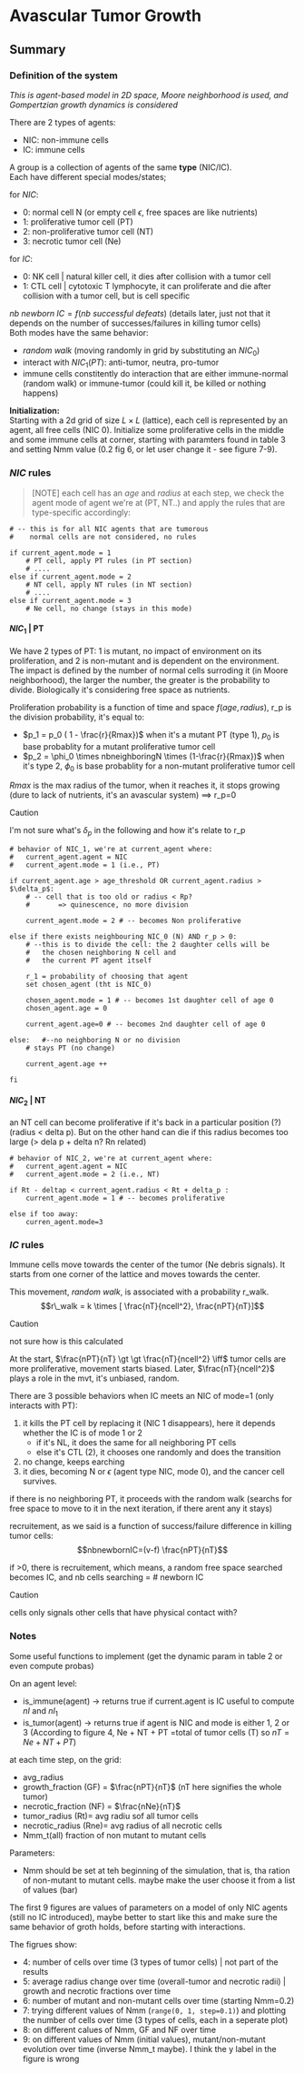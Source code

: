 # Avascular Tumor Growth

## Summary

### Definition of the system

_This is agent-based model in 2D space, Moore neighborhood is used, and Gompertzian growth dynamics is considered_  


There are 2 types of agents:
* NIC: non-immune cells
* IC: immune cells

A group is a collection of agents of the same **type** (NIC/IC).  
Each have different special modes/states; 

for $NIC$:
* 0: normal cell N (or empty cell $\epsilon$, free spaces are like nutrients)
* 1: proliferative tumor cell (PT)
* 2: non-proliferative tumor cell (NT)
* 3: necrotic tumor cell (Ne)

for $IC$:  

* 0: NK cell | natural killer cell, it dies after collision with a tumor cell
* 1: CTL cell | cytotoxic T lymphocyte, it can proliferate and die after collision with a tumor cell, but is cell specific

$nb\ new born\ IC = f (nb\ successful\ defeats)$  (details later, just not that it depends on the number of successes/failures in killing tumor cells)  
Both modes have the same behavior: 
* _random walk_ (moving randomly in grid by substituting an $NIC_0$)
* interact with $NIC_1 (PT)$: anti-tumor, neutra, pro-tumor 
* immune cells constitently do interaction that are either immune-normal (random walk) or immune-tumor (could kill it, be killed or nothing happens)

**Initialization:**  
Starting with a 2d grid of size $L \times L$ (lattice), each cell is represented by an agent, all free cells (NIC 0). Initialize some proliferative cells in the middle and some immune cells at corner, starting with paramters found in table 3 and setting Nmm value (0.2 fig 6, or let user change it - see figure 7-9).

### $NIC$ rules

> [NOTE]
> each cell has an $age$ and $radius$
> at each step, we check the agent mode of agent we're at (PT, NT..) and apply the rules that are type-specific accordingly:

```
# -- this is for all NIC agents that are tumorous
#    normal cells are not considered, no rules

if current_agent.mode = 1
    # PT cell, apply PT rules (in PT section)
    # ....
else if current_agent.mode = 2
    # NT cell, apply NT rules (in NT section)
    # ....
else if current_agent.mode = 3
    # Ne cell, no change (stays in this mode)

```

#### $NIC_1$ | PT

We have 2 types of PT: 1 is mutant, no impact of environment on its proliferation, and 2 is non-mutant and is dependent on the environment. The impact is defined by the number of normal cells surroding it (in Moore neighborhood), the larger the number, the greater is the probability to divide. Biologically it's considering free space as nutrients.

Proliferation probability is a function of time and space $f(age, radius)$, r_p is the division probability, it's equal to:  

* $p_1 = p_0 ( 1 - \frac{r}{Rmax})$ when it's a mutant PT (type 1), $p_0$ is base probablity for a mutant proliferative tumor cell
* $p_2 = \phi_0 \times nbneighboringN \times (1-\frac{r}{Rmax})$ when it's type 2, $\phi_0$ is base probablity for a non-mutant proliferative tumor cell

$Rmax$ is the max radius of the tumor, when it reaches it, it stops growing (dure to lack of nutrients, it's an avascular system) $\implies$ r_p=0

> [!CAUTION]
> I'm not sure what's $\delta_p$ in the following and how it's relate to r_p


```
# behavior of NIC_1, we're at current_agent where:
#   current_agent.agent = NIC
#   current_agent.mode = 1 (i.e., PT)

if current_agent.age > age_threshold OR current_agent.radius > $\delta_p$:
    # -- cell that is too old or radius < Rp?
    #       => quinescence, no more division
    
    current_agent.mode = 2 # -- becomes Non proliferative

else if there exists neighbouring NIC_0 (N) AND r_p > 0:  
    # --this is to divide the cell: the 2 daughter cells will be 
    #   the chosen neighboring N cell and 
    #   the current PT agent itself

    r_1 = probability of choosing that agent
    set chosen_agent (tht is NIC_0)

    chosen_agent.mode = 1 # -- becomes 1st daughter cell of age 0
    chosen_agent.age = 0

    current_agent.age=0 # -- becomes 2nd daughter cell of age 0

else:   #--no neighboring N or no division
    # stays PT (no change)

    current_agent.age ++

fi
```

#### $NIC_2$ | NT

an NT cell can become proliferative if it's back in a particular position (?) (radius < delta p). But on the other hand can die if this radius becomes too large (> dela p + delta n? Rn related)

```
# behavior of NIC_2, we're at current_agent where:
#   current_agent.agent = NIC
#   current_agent.mode = 2 (i.e., NT)

if Rt - deltap < current_agent.radius < Rt + delta_p :
    current_agent.mode = 1 # -- becomes proliferative

else if too away:
    curren_agent.mode=3

```


### $IC$ rules

Immune cells move towards the center of the tumor (Ne debris signals). It starts from one corner of the lattice and moves towards the center.

This movement, _random walk_, is associated with a probability r_walk.
$$r\_walk = k \times [ \frac{nT}{ncell^2}, \frac{nPT}{nT}]$$  

> [!CAUTION]
> not sure how is this calculated

At the start, $\frac{nPT}{nT} \gt \gt \frac{nT}{ncell^2} \iff$ tumor cells are more proliferative, movement starts biased. Later,  $\frac{nT}{ncell^2}$ plays a role in the mvt, it's unbiased, random.

There are 3 possible behaviors when IC meets an NIC of mode=1 (only interacts with PT):

1. it kills the PT cell by replacing it (NIC 1 disappears), here it depends whether the IC is of mode 1 or 2
    * if it's NL, it does the same for all neighboring PT cells
    * else it's CTL (2), it chooses one randomly and does the transition
2. no change, keeps earching
3. it dies, becoming N or $\epsilon$ (agent type NIC, mode 0), and the cancer cell survives.

if there is no neighboring PT, it proceeds with the random walk (searchs for free space to move to it in the next iteration, if there arent any it stays)

recruitement, as we said is a function of success/failure difference in killing tumor cells:
$$nbnewbornIC=(v-f) \frac{nPT}{nT}$$

if >0, there is recruitement, which means, a random free space searched becomes IC, and nb cells searching = # newborn IC

> [!CAUTION]
cells only signals other cells that have physical contact with?

### Notes

Some useful functions to implement (get the dynamic param in table 2 or even compute probas)

On an agent level:
- is_immune(agent) -> returns true if current.agent is IC
useful to compute $nI$ and $nI_1$
- is_tumor(agent) -> returns true if agent is NIC and mode is either 1, 2 or 3 (According to figure 4, Ne + NT + PT =total of tumor cells (T) so $nT=Ne+NT+PT$)

at each time step, on the grid:
- avg_radius
- growth_fraction (GF) = $\frac{nPT}{nT}$ (nT here signifies the whole tumor)
- necrotic_fraction (NF) = $\frac{nNe}{nT}$
- tumor_radius (Rt)= avg radiu sof all tumor cells
- necrotic_radius (Rne)= avg radius of all necrotic cells 
- Nmm_t(all) fraction of non mutant to mutant cells

Parameters:
- Nmm should be set at teh beginning of the simulation, that is, tha ration of non-mutant to mutant cells. maybe make the user choose it from a list of values (bar)

The first 9 figures are values of parameters on a model of only NIC agents (still no IC introduced), maybe better to start like this and make sure the same behavior of groth holds, before starting with interactions.

The figrues show:
- 4: number of cells over time (3 types of tumor cells) | not part of the results
- 5: average radius change over time (overall-tumor and necrotic radii) | growth and necrotic fractions over time
- 6: number of mutant and non-mutant cells over time (starting Nmm=0.2)
- 7: trying different values of Nmm (`range(0, 1, step=0.1)`) and plotting the number of cells over time (3 types of cells, each in a seperate plot)
- 8: on different calues of Nmm, GF and NF over time
- 9: on different values of Nmm (initial values), mutant/non-mutant evolution over time (inverse Nmm_t maybe). I think the y label in the figure is wrong


